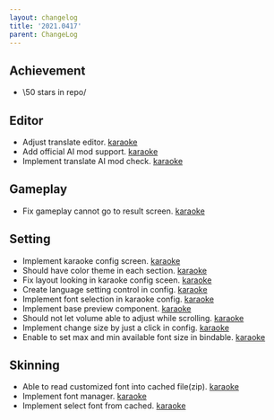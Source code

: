 ```yaml
---
layout: changelog
title: '2021.0417'
parent: ChangeLog
---
```


## Achievement
- \50 stars in repo/

## Editor
- Adjust translate editor. [karaoke](#516@andy840119)
- Add official AI mod support. [karaoke](#564@andy840119)
- Implement translate AI mod check. [karaoke](#566@andy840119)

## Gameplay
- Fix gameplay cannot go to result screen. [karaoke](#517@andy840119)

## Setting
- Implement karaoke config screen. [karaoke](#534@andy840119)
- Should have color theme in each section. [karaoke](#537@andy840119)
- Fix layout looking in karaoke config sceen. [karaoke](#538@andy840119)
- Create language setting control in config. [karaoke](#539@andy840119)
- Implement font selection in karaoke config. [karaoke](#540@andy840119)
- Implement base preview component. [karaoke](#543@andy840119)
- Should not let volume able to adjust while scrolling. [karaoke](#541@andy840119)
- Implement change size by just a click in config. [karaoke](#548@andy840119)
- Enable to set max and min available font size in bindable. [karaoke](#551@andy840119)

## Skinning
- Able to read customized font into cached file(zip). [karaoke](#526#528@andy840119)
- Implement font manager. [karaoke](#552@andy840119)
- Implement select font from cached. [karaoke](#530@andy840119)
